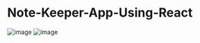 # Note-Keeper-App-Using-React
![image](https://user-images.githubusercontent.com/60748255/202692634-e73062f8-e68d-4f4f-b000-dbf9acc1f7d9.png)
![image](https://user-images.githubusercontent.com/60748255/202692911-df9abd94-0f42-4658-9591-2c33687b9c5b.png)
